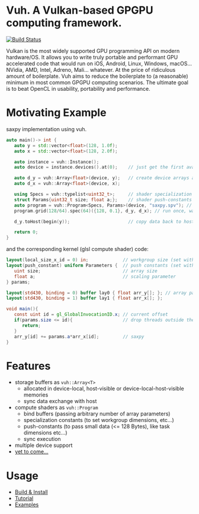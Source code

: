 # Vuh. A Vulkan-based GPGPU computing framework.
[![Build Status](https://travis-ci.org/Glavnokoman/vuh.svg?branch=master)](https://travis-ci.org/Glavnokoman/vuh)

Vulkan is the most widely supported GPU programming API on modern hardware/OS.
It allows you to write truly portable and performant GPU accelerated code that would run on iOS, Android, Linux, Windows, macOS... NVidia, AMD, Intel, Adreno, Mali... whatever.
At the price of ridiculous amount of boilerplate.
Vuh aims to reduce the boilerplate to (a reasonable) minimum in most common GPGPU computing scenarios.
The ultimate goal is to beat OpenCL in usability, portability and performance.

# Motivating Example
saxpy implementation using vuh.
```c++
auto main()-> int {
   auto y = std::vector<float>(128, 1.0f);
   auto x = std::vector<float>(128, 2.0f);

   auto instance = vuh::Instance();
   auto device = instance.devices().at(0);    // just get the first available device

   auto d_y = vuh::Array<float>(device, y);   // create device arrays and copy data
   auto d_x = vuh::Array<float>(device, x);

   using Specs = vuh::typelist<uint32_t>;     // shader specialization constants interface
   struct Params{uint32_t size; float a;};    // shader push-constants interface
   auto program = vuh::Program<Specs, Params>(device, "saxpy.spv"); // load shader
   program.grid(128/64).spec(64)({128, 0.1}, d_y, d_x); // run once, wait for completion

   d_y.toHost(begin(y));                      // copy data back to host

   return 0;
}
```
and the corresponding kernel (glsl compute shader) code:
```glsl
layout(local_size_x_id = 0) in;             // workgroup size (set with .spec(64) on C++ side)
layout(push_constant) uniform Parameters {  // push constants (set with {128, 0.1} on C++ side)
   uint size;                               // array size
   float a;                                 // scaling parameter
} params;

layout(std430, binding = 0) buffer lay0 { float arr_y[]; }; // array parameters
layout(std430, binding = 1) buffer lay1 { float arr_x[]; };

void main(){
   const uint id = gl_GlobalInvocationID.x; // current offset
   if(params.size <= id){                   // drop threads outside the buffer
      return;
   }
   arr_y[id] += params.a*arr_x[id];         // saxpy
}
```

# Features
- storage buffers as ```vuh::Array<T>```
   + allocated in device-local, host-visible or device-local-host-visible memories
   + sync data exchange with host
- compute shaders as ```vuh::Program```
   + bind buffers (passing arbitrary number of array parameters)
   + specialization constants (to set workgroup dimensions, etc...)
   + push-constants (to pass small data (<= 128 Bytes), like task dimensions etc...)
   + sync execution
- multiple device support
- [yet to come...](doc/features_to_come.md)


# Usage
- [Build & Install](doc/build_install.md)
- [Tutorial](doc/tutorial.md)
- [Examples](doc/examples/examples.md)
